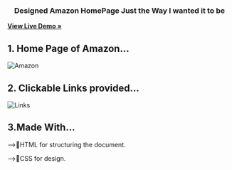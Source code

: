  <h3 align="center">Designed Amazon HomePage Just the Way I wanted it to be</h3>
 <p align="center">

 
<a href="https://my-amazon-jet.vercel.app/"><strong>View Live Demo »</strong></a>
</p>

## 1. Home Page of Amazon...
![Amazon](https://github.com/Sata-hash/ShopForYou/assets/142712421/24a080f7-22bc-4389-8aa5-eb0b19dcd7cf)

## 2. Clickable Links provided...
![Links](https://github.com/Sata-hash/ShopForYou/assets/142712421/e6c75cb7-94e6-4245-9de2-43d201e82612)

## 3.Made With...
-->🚀️HTML for structuring the document.

-->💎️CSS for design.



